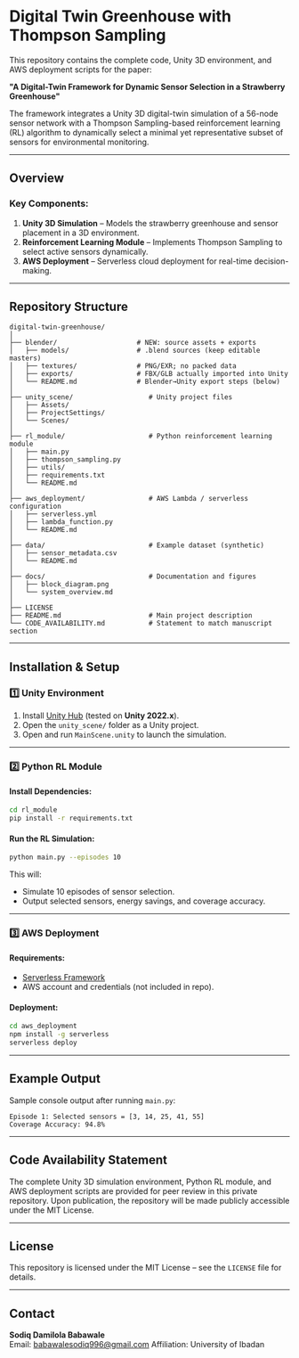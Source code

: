 # Digital Twin Greenhouse with Thompson Sampling

This repository contains the complete code, Unity 3D environment, and AWS deployment scripts for the paper:

**"A Digital-Twin Framework for Dynamic Sensor Selection in a Strawberry Greenhouse"**

The framework integrates a Unity 3D digital-twin simulation of a 56-node sensor network with a Thompson Sampling-based reinforcement learning (RL) algorithm to dynamically select a minimal yet representative subset of sensors for environmental monitoring.

---

## Overview

### Key Components:
1. **Unity 3D Simulation** – Models the strawberry greenhouse and sensor placement in a 3D environment.
2. **Reinforcement Learning Module** – Implements Thompson Sampling to select active sensors dynamically.
3. **AWS Deployment** – Serverless cloud deployment for real-time decision-making.

---

## Repository Structure

```
digital-twin-greenhouse/
│
├── blender/                    # NEW: source assets + exports
│   ├── models/                 # .blend sources (keep editable masters)
│   ├── textures/               # PNG/EXR; no packed data
│   ├── exports/                # FBX/GLB actually imported into Unity
│   └── README.md               # Blender→Unity export steps (below)
│
├── unity_scene/                   # Unity project files
│   ├── Assets/
│   ├── ProjectSettings/
│   └── Scenes/
│
├── rl_module/                     # Python reinforcement learning module
│   ├── main.py
│   ├── thompson_sampling.py
│   ├── utils/
│   ├── requirements.txt
│   └── README.md
│
├── aws_deployment/                # AWS Lambda / serverless configuration
│   ├── serverless.yml
│   ├── lambda_function.py
│   └── README.md
│
├── data/                          # Example dataset (synthetic)
│   ├── sensor_metadata.csv
│   └── README.md
│
├── docs/                          # Documentation and figures
│   ├── block_diagram.png
│   └── system_overview.md
│
├── LICENSE
├── README.md                      # Main project description
└── CODE_AVAILABILITY.md           # Statement to match manuscript section
```

---

##  Installation & Setup

### 1️⃣ Unity Environment
1. Install [Unity Hub](https://unity.com/download) (tested on **Unity 2022.x**).
2. Open the `unity_scene/` folder as a Unity project.
3. Open and run `MainScene.unity` to launch the simulation.

---

### 2️⃣ Python RL Module
#### Install Dependencies:
```bash
cd rl_module
pip install -r requirements.txt
```

#### Run the RL Simulation:
```bash
python main.py --episodes 10
```
This will:
- Simulate 10 episodes of sensor selection.
- Output selected sensors, energy savings, and coverage accuracy.

---

### 3️⃣ AWS Deployment
#### Requirements:
- [Serverless Framework](https://www.serverless.com/framework/docs/getting-started/)
- AWS account and credentials (not included in repo).

#### Deployment:
```bash
cd aws_deployment
npm install -g serverless
serverless deploy
```

---

## Example Output

Sample console output after running `main.py`:
```
Episode 1: Selected sensors = [3, 14, 25, 41, 55]
Coverage Accuracy: 94.8%
```

---

## Code Availability Statement

The complete Unity 3D simulation environment, Python RL module, and AWS deployment scripts are provided for peer review in this private repository. Upon publication, the repository will be made publicly accessible under the MIT License.

---

## License
This repository is licensed under the MIT License – see the `LICENSE` file for details.

---

##  Contact
**Sodiq Damilola Babawale**  
Email: babawalesodiq996@gmail.com 
Affiliation: University of Ibadan
